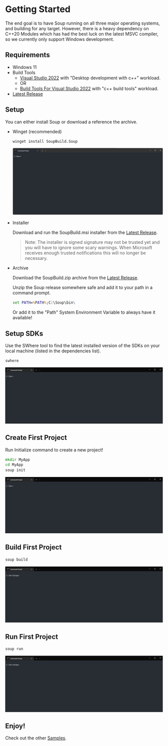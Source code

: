 # Getting Started
The end goal is to have Soup running on all three major operating systems, and building for any target. However, there is a heavy dependency on C++20 Modules which has had the best luck on the latest MSVC compiler, so we currently only support Windows development.

## Requirements
* Windows 11
* Build Tools
  * [Visual Studio 2022](https://visualstudio.microsoft.com/downloads/) with "Desktop development with c++" workload.
  * OR
  * [Build Tools For Visual Studio 2022](https://visualstudio.microsoft.com/downloads/#build-tools-for-visual-studio-2022) with "c++ build tools" workload.
* [Latest Release](https://github.com/SoupBuild/Soup/releases/latest)

## Setup
You can either install Soup or download a reference the archive.

* Winget (recommended)
  ```cmd
  winget install SoupBuild.Soup
  ```

  ![Demo Video Executing WinGet Command](.assets/getting-started-winget.gif)

* Installer

  Download and run the SoupBuild.msi installer from the [Latest Release](https://github.com/SoupBuild/Soup/releases/latest). 

  > Note: The installer is signed signature may not be trusted yet and you will have to ignore some scary warnings. When Microsoft receives enough trusted notifications this will no longer be necessary. 

* Archive

  Download the SoupBuild.zip archive from the [Latest Release](https://github.com/SoupBuild/Soup/releases/latest). 

  Unzip the Soup release somewhere safe and add it to your path in a command prompt.

  ```cmd
  set PATH=%PATH%;C:\Soup\bin\
  ```
  Or add it to the "Path" System Environment Variable to always have it available!

## Setup SDKs
Use the SWhere tool to find the latest installed version of the SDKs on your local machine (listed in the dependencies list).

```
swhere
```
![Demo Video Executing Swhere Command](.assets/getting-started-swhere.gif)

## Create First Project
Run Initialize command to create a new project!
```cmd
mkdir MyApp
cd MyApp
soup init
```

![Demo Video Executing Init Command](.assets/getting-started-init.gif)

## Build First Project
```cmd
soup build
```

![Demo Video Executing Build Command](.assets/getting-started-build.gif)

## Run First Project
```cmd
soup run
```

![Demo Video Executing Run Command](.assets/getting-started-run.gif)

## Enjoy!
Check out the other [Samples](./Samples.md).
